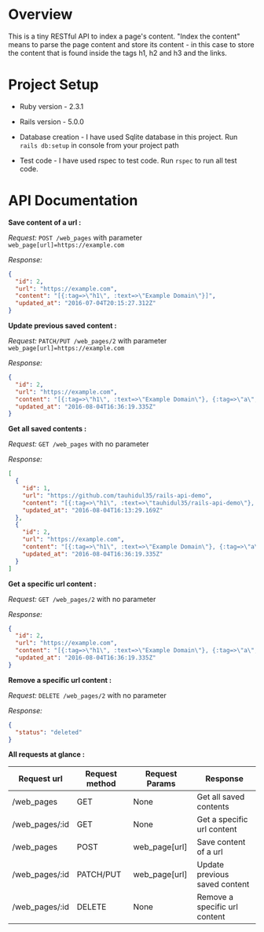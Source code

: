 # Overview

This is a tiny RESTful API to index a page's content. "Index the content" means to parse the page content and store its content -
in this case to store the content that is found inside the tags h1, h2 and h3 and the links.

# Project Setup

* Ruby version - 2.3.1

* Rails version - 5.0.0

* Database creation - I have used Sqlite database in this project. Run `rails db:setup` in console from your project path

* Test code - I have used rspec to test code. Run `rspec` to run all test code.

# API Documentation

**Save content of a url :**

*Request:*
`POST /web_pages` with parameter `web_page[url]=https://example.com`

*Response:*
```json
{
  "id": 2,
  "url": "https://example.com",
  "content": "[{:tag=>\"h1\", :text=>\"Example Domain\"}]",
  "updated_at": "2016-07-04T20:15:27.312Z"
}
```

**Update previous saved content :**

*Request:*
`PATCH/PUT /web_pages/2` with parameter `web_page[url]=https://example.com`

*Response:*
```json
{
  "id": 2,
  "url": "https://example.com",
  "content": "[{:tag=>\"h1\", :text=>\"Example Domain\"}, {:tag=>\"a\", :text=>\"More information...\"}]",
  "updated_at": "2016-08-04T16:36:19.335Z"
}
```

**Get all saved contents :**

*Request:*
`GET /web_pages` with no parameter

*Response:*
```json
[
  {
    "id": 1,
    "url": "https://github.com/tauhidul35/rails-api-demo",
    "content": "[{:tag=>\"h1\", :text=>\"tauhidul35/rails-api-demo\"}, {:tag=>\"h1\", :text=>\"README\"}, {:tag=>\"h3\", :text=>\"README.md\"}, {:tag=>\"a\", :text=>\"Skip to content\"}, {:tag=>\"a\", :text=>\"\"}, {:tag=>\"a\", :text=>\"Personal\"}, {:tag=>\"a\", :text=>\"Open source\"}, {:tag=>\"a\", :text=>\"Business\"}, {:tag=>\"a\", :text=>\"Explore\"}, {:tag=>\"a\", :text=>\"Sign up\"}, {:tag=>\"a\", :text=>\"Sign in\"}, {:tag=>\"a\", :text=>\"Pricing\"}, {:tag=>\"a\", :text=>\"Blog\"}, {:tag=>\"a\", :text=>\"Support\"}, {:tag=>\"a\", :text=>\"Search GitHub\"}, {:tag=>\"a\", :text=>\"Watch\"}]",
    "updated_at": "2016-08-04T16:13:29.169Z"
  },
  {
    "id": 2,
    "url": "https://example.com",
    "content": "[{:tag=>\"h1\", :text=>\"Example Domain\"}, {:tag=>\"a\", :text=>\"More information...\"}]",
    "updated_at": "2016-08-04T16:36:19.335Z"
  }
]
```

**Get a specific url content :**

*Request:*
`GET /web_pages/2` with no parameter

*Response:*
```json
{
  "id": 2,
  "url": "https://example.com",
  "content": "[{:tag=>\"h1\", :text=>\"Example Domain\"}, {:tag=>\"a\", :text=>\"More information...\"}]",
  "updated_at": "2016-08-04T16:36:19.335Z"
}
```

**Remove a specific url content :**

*Request:*
`DELETE /web_pages/2` with no parameter

*Response:*
```json
{
  "status": "deleted"
}
```

**All requests at glance :**

| Request url    | Request method | Request Params | Response                      |
|----------------|----------------|----------------|-------------------------------|
| /web_pages     | GET            | None           | Get all saved contents        |
| /web_pages/:id | GET            | None           | Get a specific url content    |
| /web_pages     | POST           | web_page[url]  | Save content of a url         |
| /web_pages/:id | PATCH/PUT      | web_page[url]  | Update previous saved content |
| /web_pages/:id | DELETE         | None           | Remove a specific url content |
